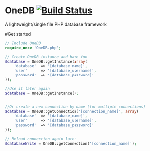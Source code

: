 OneDB [![Build Status](https://travis-ci.org/cvgellhorn/OneDB.svg?branch=master)](https://travis-ci.org/cvgellhorn/OneDB)
===========

A lightweight/single file PHP database framework

#Get started
```php
// Include OneDB
require_once 'OneDB.php';

// Create OneDB instance and have fun
$database = OneDB::getInstance(array(
    'database'  => '[database_name]',
    'user'      => '[database_username]',
    'password'  => '[database_password]'
));

//Use it later again
$database = OneDB::getInstance();


//Or create a new connection by name (for multiple connections)
$database = OneDB::getConnection('[connection_name]', array(
    'database'  => '[database_name]',
    'user'      => '[database_username]',
    'password'  => '[database_password]'
));

// Reload connection again later
$databaseWrite = OneDB::getConnection('[connection_name]');
```